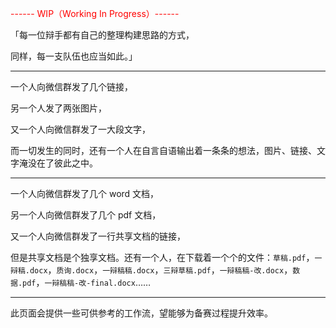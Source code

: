 <font color="red">------ WIP（Working In Progress）------</font>

「每一位辩手都有自己的整理构建思路的方式，

  同样，每一支队伍也应当如此。」

---

一个人向微信群发了几个链接，

另一个人发了两张图片，

又一个人向微信群发了一大段文字，

而一切发生的同时，还有一个人在自言自语输出着一条条的想法，图片、链接、文字淹没在了彼此之中。

---

一个人向微信群发了几个 word 文档，

另一个人向微信群发了几个 pdf 文档，

又一个人向微信群发了一行共享文档的链接，

但是共享文档是个独享文档。还有一个人，在下载着一个个的文件：`草稿.pdf`，`一辩稿.docx`，`质询.docx`，`一辩稿稿.docx`，`三辩草稿.pdf`，`一辩稿稿-改.docx`，`数据.pdf`，`一辩稿稿-改-final.docx`……

---

此页面会提供一些可供参考的工作流，望能够为备赛过程提升效率。

